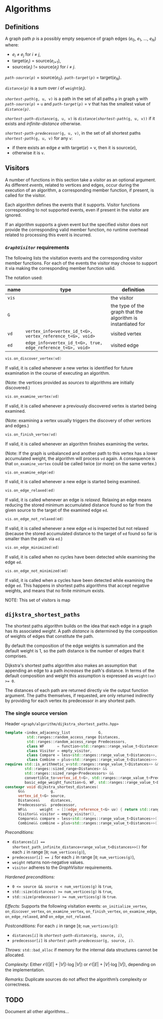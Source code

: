# Algorithms

## Definitions

A graph path _p_ is a possibly empty sequence of graph edges (_e_<sub>0</sub>, _e_<sub>1</sub>, ..., _e_<sub>_N_</sub>) where:
  * _e_<sub>_i_</sub> ≠ _e_<sub>_j_</sub> for _i_ ≠ _j_,
  * target(_e_<sub>_i_</sub>) = source(_e_<sub>_i_+1</sub>),
  * source(_e_<sub>_i_</sub>) != source(_e_<sub>_j_</sub>) for _i_ ≠ _j_.

<code><i>path-source</i>(<i>p</i>)</code> = source(_e_<sub>0</sub>). <code><i>path-target</i>(<i>p</i>)</code> = target(_e_<sub>_N_</sub>).

<code><i>distance(p)</i></code> is a sum over _i_ of <code>weight</code>(_e_<sub>_i_</sub>).

<code><i>shortest-path</i>(g, u, v)</code> is a path in the set of all paths `p` in graph `g` with <code><i>path-source</i>(<i>p</i>)</code> = `u` 
and <code><i>path-target</i>(<i>p</i>)</code> = v that has the smallest value of <code><i>distance(p)</i></code>.

<code><i>shortest-path-distance</i>(g, u, v)</code> is <code><i>distance</i>(<i>shortest-path</i>(g, u, v))</code> if it exists and _infinite-distance_ otherwise.

<code><i>shortest-path-predecessor</i>(g, u, v)</code>, in the set of all shortest paths <code><i>shortest-path</i>(g, u, v)</code> for any `v`:
 * if there exists an edge _e_ with target(_e_) = v, then it is source(_e_),
 * otherwise it is `v`.

## Visitors

A number of functions in this section take a _visitor_ as an optional argument. 
As different _events_, related to vertices and edges, occur during the execution of an algorithm,
a corresponding member function, if present, is called for the visitor.

Each algorithm defines the events that it supports. Visitor functions corresponding to not supported events, even if present in the visitor are ignored.

If an algorithm supports a given event but the specified visitor does not provide the corresponding valid member function, no runtime overhead related to processing this event is incurred.


### <code><em>GraphVisitor</em></code> requirements

The following lists the visitation events and the corresponding visitor member functions.
For each of the events the visitor may choose to support it via making the corresponding member
function valid.

The notation used:

| name  | type | definition  |
|-------|------|-------------|
| `vis` |      | the visitor |
| `G`   |      | the type of the graph that the algorithm is instantiated for           |
| `vd`  | `vertex_info<vertex_id_t<G>, vertex_reference_t<G>, void>`   | visited vertex |
| `ed`  | `edge_info<vertex_id_t<G>, true, edge_reference_t<G>, void>` | visited edge   |

```c++
vis.on_discover_vertex(vd)
```

If valid, it is called whenever a new vertex is identified for future examination in the 
course of executing an algorithm. 

(Note: the vertices provided as _sources_ to algorithms are initially discovered.)

```c++
vis.on_examine_vertex(vd)
```

If valid, it is called whenever a previously discovered vertex is started being examined.

(Note: examining a vertex usually triggers the discovery of other vertices and edges.)

```c++
vis.on_finish_vertex(vd)
```

If valid, it is called whenever an algorithm finishes examining the vertex.

(Note: If the graph is unbalanced and another path to this vertex has a lower accumulated
       weight, the algorithm will process `vd` again.
       A consequence is that `on_examine_vertex` could be called twice (or more) on the 
       same vertex.)

```c++
vis.on_examine_edge(ed)
```
 
If valid, it is called whenever a new edge is started being examined.



 
```c++
vis.on_edge_relaxed(ed)
```

If valid, it is called whenever an edge is _relaxed_. Relaxing an edge means reducing 
the stored minimum accumulated distance found so far from the given source to the target 
of the examined edge `ed`.


```c++
vis.on_edge_not_relaxed(ed)
```

If valid, it is called whenever a new edge `ed` is inspected but not relaxed (because
the stored accumulated distance to the target of `ed` found so far is smaller than the path via `ed`.)

```c++
vis.on_edge_minimized(ed)
```

If valid, it is called when no cycles have been detected while examining the edge `ed`.


```c++
vis.on_edge_not_minimized(ed)
```

If valid, it is called when a cycles have been detected while examining the edge `ed`.
This happens in shortest paths algorithms that accept negative weights, and means that 
no finite minimum exists.


NOTE: This set of visitors is map


## `dijkstra_shortest_paths` 

The shortest paths algorithm builds on the idea that each edge in a graph has its associated _weight_.
A path _distance_ is determined by the composition of weights of edges that constitute the path.

By default the composition of the edge weights is summation and the default weight is 1, 
so the path distance is the number of edges that it comprises.

Dijkstra's shortest paths algorithm also makes an assumption that appending an edge to a path _increases_ 
the path's distance. In terms of the default composition and weight this assumption is expressed as `weight(uv) >= 0`.

The distances of each path are returned directly vie the output function argument. 
The paths themselves, if requested, are only returned indirectly by providing for each vertex
its predecessor in any shortest path. 


### The single source version

Header `<graph/algorithm/dijkstra_shortest_paths.hpp>`

```c++
template <index_adjacency_list             G,
          std::ranges::random_access_range Distances,
          std::ranges::random_access_range Predecessors,
          class WF      = function<std::ranges::range_value_t<Distances>(edge_reference_t<G>)>,
          class Visitor = empty_visitor,
          class Compare = less<std::ranges::range_value_t<Distances>>,
          class Combine = plus<std::ranges::range_value_t<Distances>>>
requires std::is_arithmetic_v<std::ranges::range_value_t<Distances>> &&
         std::ranges::sized_range<Distances> && 
         std::ranges::sized_range<Predecessors> && 
         convertible_to<vertex_id_t<G>, std::ranges::range_value_t<Predecessors>> &&
         basic_edge_weight_function<G, WF, std::ranges::range_value_t<Distances>, Compare, Combine>
constexpr void dijkstra_shortest_distances(
      G&&            g,
      vertex_id_t<G> source,
      Distances&     distances,
      Predecessors&  predecessor,
      WF&&      weight  = [](edge_reference_t<G> uv) { return std::ranges::range_value_t<Distances>(1); },
      Visitor&& visitor = empty_visitor(),
      Compare&& compare = less<std::ranges::range_value_t<Distances>>(),
      Combine&& combine = plus<std::ranges::range_value_t<Distances>>());
```

*Preconditions:* 
  * <code>distances[<i>i</i>] == shortest_path_infinite_distance&lt;range_value_t&lt;Distances&gt;&gt;()</code> for each <code><i>i</i></code> in range [`0`; `num_vertices(g)`),
  * <code>predecessor[<i>i</i>] == <i>i</i></code> for each <code><i>i</i></code> in range [`0`; `num_vertices(g)`),
  * `weight` returns non-negative values.
  * `visitor` adheres to the _GraphVisitor_ requirements.
    
*Hardened preconditions:* 
  * `0 <= source && source < num_vertices(g)` is `true`,
  * `std::size(distances) >= num_vertices(g)` is `true`,
  * `std::size(predecessor) >= num_vertices(g)` is `true`.
    
*Effects:* Supports the following visitation events: `on_initialize_vertex`, `on_discover_vertex`,
    `on_examine_vertex`, `on_finish_vertex`, `on_examine_edge`, `on_edge_relaxed`, and `on_edge_not_relaxed`.

*Postconditions:* For each <code><i>i</i></code> in range [`0`; `num_vertices(g)`):
  * <code>distances[<i>i</i>]</code> is <code><i>shortest-path-distance</i>(g, source, <i>i</i>)</code>,
  * <code>predecessor[<i>i</i>]</code> is <code><i>shortest-path-predecessor</i>(g, source, <i>i</i>)</code>.

*Throws:* `std::bad_alloc` if memory for the internal data structures cannot be allocated.

*Complexity:* Either 𝒪((|_E_| + |_V_|)⋅log |_V_|) or 𝒪(|_E_| + |_V_|⋅log |_V_|), depending on the implementation.

*Remarks:* Duplicate sources do not affect the algorithm’s complexity or correctness.


## TODO

Document all other algorithms...
